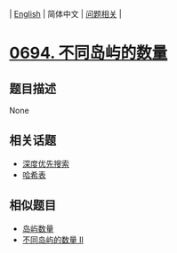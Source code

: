 
| [English](README_EN.md) | 简体中文 | [问题相关](QUESTION.md) |
# [0694. 不同岛屿的数量](https://leetcode-cn.com/problems/number-of-distinct-islands/)
## 题目描述
None
## 相关话题
- [深度优先搜索](https://leetcode-cn.com/tag/depth-first-search)
- [哈希表](https://leetcode-cn.com/tag/hash-table)
## 相似题目
- [岛屿数量](../0200/README.md)
- [不同岛屿的数量 II](../0711/README.md)
